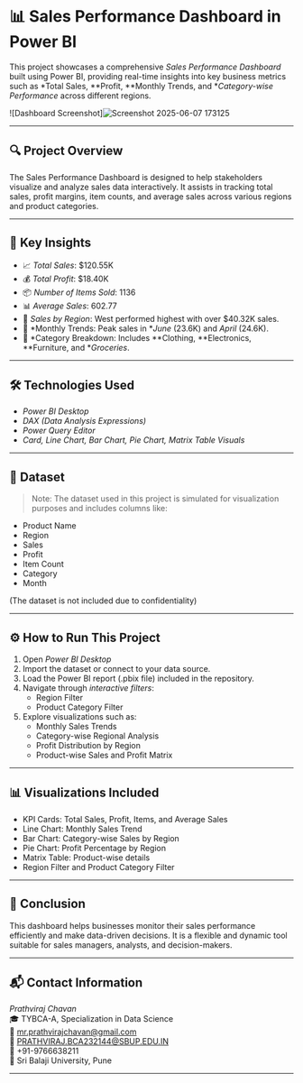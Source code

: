 # 📊 Sales Performance Dashboard in Power BI

This project showcases a comprehensive *Sales Performance Dashboard* built using Power BI, providing real-time insights into key business metrics such as *Total Sales, **Profit, **Monthly Trends, and **Category-wise Performance* across different regions.

![Dashboard Screenshot]![Screenshot 2025-06-07 173125](https://github.com/user-attachments/assets/0fec1c6d-7bb1-4bfa-806d-27f9fbc60ba4)


---

## 🔍 Project Overview

The Sales Performance Dashboard is designed to help stakeholders visualize and analyze sales data interactively. It assists in tracking total sales, profit margins, item counts, and average sales across various regions and product categories.

---

## 📌 Key Insights

- 📈 *Total Sales*: $120.55K
- 💰 *Total Profit*: $18.40K
- 📦 *Number of Items Sold*: 1136
- 📊 *Average Sales*: 602.77
- 📍 *Sales by Region*: West performed highest with over $40.32K sales.
- 📅 *Monthly Trends: Peak sales in **June* (23.6K) and *April* (24.6K).
- 🧭 *Category Breakdown: Includes **Clothing, **Electronics, **Furniture, and **Groceries*.

---

## 🛠 Technologies Used

- *Power BI Desktop*
- *DAX (Data Analysis Expressions)*
- *Power Query Editor*
- *Card, Line Chart, Bar Chart, Pie Chart, Matrix Table Visuals*

---

## 📂 Dataset

> Note: The dataset used in this project is simulated for visualization purposes and includes columns like:
- Product Name
- Region
- Sales
- Profit
- Item Count
- Category
- Month

(The dataset is not included due to confidentiality)

---

## ⚙ How to Run This Project

1. Open *Power BI Desktop*
2. Import the dataset or connect to your data source.
3. Load the Power BI report (.pbix file) included in the repository.
4. Navigate through *interactive filters*:
   - Region Filter
   - Product Category Filter
5. Explore visualizations such as:
   - Monthly Sales Trends
   - Category-wise Regional Analysis
   - Profit Distribution by Region
   - Product-wise Sales and Profit Matrix

---

## 📊 Visualizations Included

- KPI Cards: Total Sales, Profit, Items, and Average Sales
- Line Chart: Monthly Sales Trend
- Bar Chart: Category-wise Sales by Region
- Pie Chart: Profit Percentage by Region
- Matrix Table: Product-wise details
- Region Filter and Product Category Filter

---

## 🧾 Conclusion

This dashboard helps businesses monitor their sales performance efficiently and make data-driven decisions. It is a flexible and dynamic tool suitable for sales managers, analysts, and decision-makers.

---

## 📬 Contact Information

*Prathviraj Chavan*  
🎓 TYBCA-A, Specialization in Data Science  
📧 [mr.prathvirajchavan@gmail.com](mailto:mr.prathvirajchavan@gmail.com)  
📧 [PRATHVIRAJ.BCA232144@SBUP.EDU.IN](mailto:PRATHVIRAJ.BCA232144@SBUP.EDU.IN)  
📱 ‪+91-9766638211‬  
🏫 Sri Balaji University, Pune  

---


